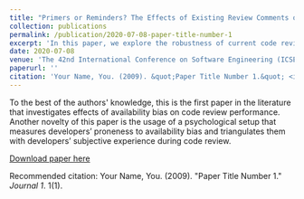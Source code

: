 ```yaml
---
title: "Primers or Reminders? The Effects of Existing Review Comments on Code Review"
collection: publications
permalink: /publication/2020-07-08-paper-title-number-1
excerpt: 'In this paper, we explore the robustness of current code review settings in the presence of developers' proneness to the availability bias.'
date: 2020-07-08
venue: 'The 42nd International Conference on Software Engineering (ICSE)'
paperurl: ''
citation: 'Your Name, You. (2009). &quot;Paper Title Number 1.&quot; <i>Journal 1</i>. 1(1).'
---
```

To the best of the authors' knowledge, this is the first paper in the literature that investigates effects of availability bias on code review performance. Another novelty of this paper is the usage of a psychological setup that measures developers’ proneness to availability bias and triangulates them with developers’ subjective experience during code review.

[Download paper here](http://academicpages.github.io/files/paper1.pdf)

Recommended citation: Your Name, You. (2009). "Paper Title Number 1." <i>Journal 1</i>. 1(1).

